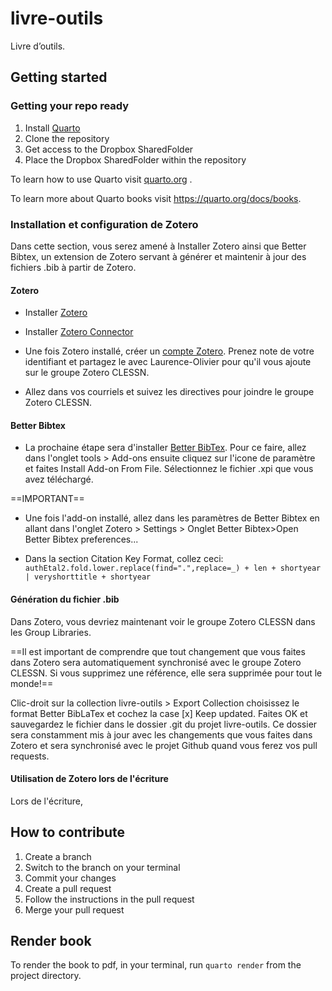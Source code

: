 
<!-- README.md is generated from README.Rmd. Please edit that file -->

# livre-outils

<!-- badges: start -->
<!-- badges: end -->

Livre d’outils.

## Getting started

### Getting your repo ready
1.  Install [Quarto](https://quarto.org/docs/get-started/)
2.  Clone the repository
3.  Get access to the Dropbox SharedFolder
4.  Place the Dropbox SharedFolder within the repository

To learn how to use Quarto visit [quarto.org](https://quarto.org/) .

To learn more about Quarto books visit <https://quarto.org/docs/books>.
### Installation et configuration de Zotero 

Dans cette section, vous serez amené à Installer Zotero ainsi que Better Bibtex, un extension de Zotero servant à générer et maintenir à jour des fichiers .bib à partir de Zotero.

#### Zotero

- Installer [Zotero](https://www.zotero.org/download/)
- Installer [Zotero Connector](https://www.zotero.org/download/)

- Une fois Zotero installé, créer un [compte Zotero](https://www.zotero.org/user/register/). Prenez note de votre identifiant et partagez le avec Laurence-Olivier pour qu'il vous ajoute sur le groupe Zotero CLESSN.

- Allez dans vos courriels et suivez les directives pour joindre le groupe Zotero CLESSN.

#### Better Bibtex

- La prochaine étape sera d'installer [Better BibTex](https://retorque.re/zotero-better-bibtex/installation/). Pour ce faire, allez dans l'onglet tools > Add-ons ensuite cliquez sur l'icone de paramètre et faites Install Add-on From File. Sélectionnez le fichier .xpi que vous avez téléchargé.

==IMPORTANT== 

- Une fois l'add-on installé, allez dans les paramètres de Better Bibtex en allant dans l'onglet Zotero > Settings > Onglet Better Bibtex>Open Better Bibtex preferences...

- Dans la section Citation Key Format, collez ceci: `authEtal2.fold.lower.replace(find=".",replace=_) + len + shortyear | veryshorttitle + shortyear`

#### Génération du fichier .bib 

Dans Zotero, vous devriez maintenant voir le groupe Zotero CLESSN dans les Group Libraries. 

==Il est important de comprendre que tout changement que vous faites dans Zotero sera automatiquement synchronisé avec le groupe Zotero CLESSN. Si vous supprimez une référence, elle sera supprimée pour tout le monde!==

Clic-droit sur la collection livre-outils > Export Collection choisissez le format Better BibLaTex et cochez la case [x] Keep updated. Faites OK et sauvegardez le fichier dans le dossier .git du projet livre-outils. Ce dossier sera constamment mis à jour avec les changements que vous faites dans Zotero et sera synchronisé avec le projet Github quand vous ferez vos pull requests.

#### Utilisation de Zotero lors de l'écriture

Lors de l'écriture, 

## How to contribute

1.  Create a branch
2.  Switch to the branch on your terminal
3.  Commit your changes
4.  Create a pull request
5.  Follow the instructions in the pull request
6.  Merge your pull request

## Render book

To render the book to pdf, in your terminal, run `quarto render` from
the project directory.
